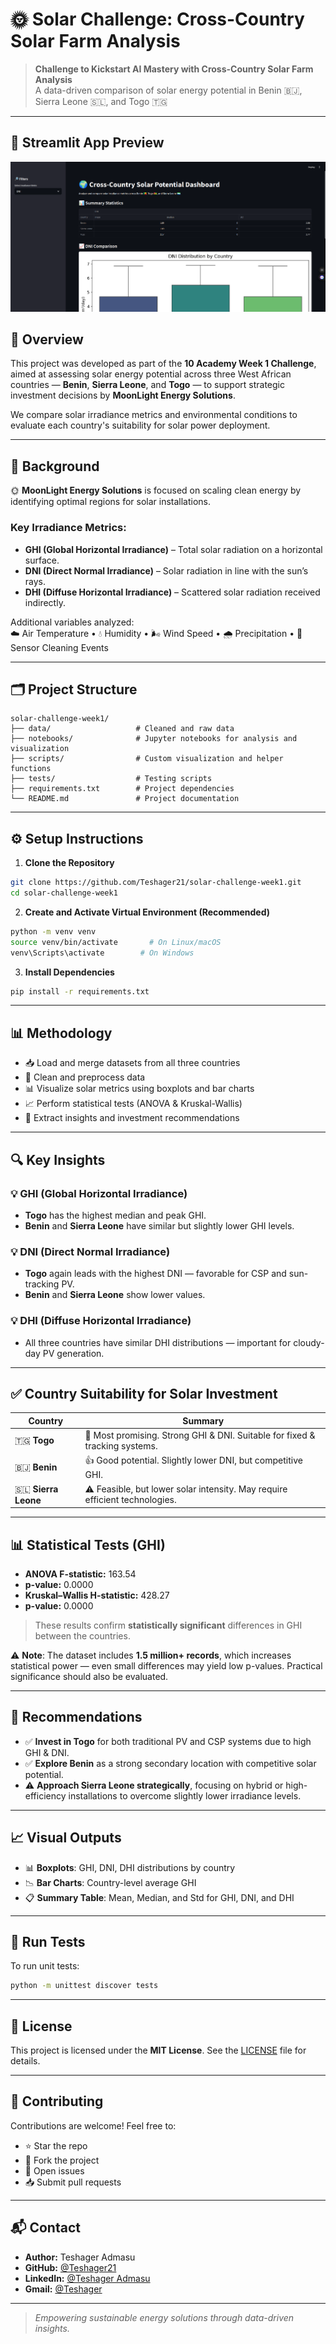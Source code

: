 # 🌞 Solar Challenge: Cross-Country Solar Farm Analysis

> **Challenge to Kickstart AI Mastery with Cross-Country Solar Farm Analysis**  
> A data-driven comparison of solar energy potential in Benin 🇧🇯, Sierra Leone 🇸🇱, and Togo 🇹🇬

---
## 📸 Streamlit App Preview

![Streamlit App Screenshot](images/streamlit.png)
## 📌 Overview

This project was developed as part of the **10 Academy Week 1 Challenge**, aimed at assessing solar energy potential across three West African countries — **Benin**, **Sierra Leone**, and **Togo** — to support strategic investment decisions by **MoonLight Energy Solutions**.

We compare solar irradiance metrics and environmental conditions to evaluate each country's suitability for solar power deployment.

---

## 🧭 Background

🌞 **MoonLight Energy Solutions** is focused on scaling clean energy by identifying optimal regions for solar installations.

### Key Irradiance Metrics:

- **GHI (Global Horizontal Irradiance)** – Total solar radiation on a horizontal surface.
- **DNI (Direct Normal Irradiance)** – Solar radiation in line with the sun’s rays.
- **DHI (Diffuse Horizontal Irradiance)** – Scattered solar radiation received indirectly.

Additional variables analyzed:  
☁️ Air Temperature • 💧 Humidity • 🌬️ Wind Speed • 🌧️ Precipitation • 🧽 Sensor Cleaning Events

---

## 🗂️ Project Structure

```
solar-challenge-week1/
├── data/                   # Cleaned and raw data
├── notebooks/              # Jupyter notebooks for analysis and visualization
├── scripts/                # Custom visualization and helper functions
├── tests/                  # Testing scripts
├── requirements.txt        # Project dependencies
└── README.md               # Project documentation
```

---

## ⚙️ Setup Instructions

1. **Clone the Repository**

```bash
git clone https://github.com/Teshager21/solar-challenge-week1.git
cd solar-challenge-week1
```

2. **Create and Activate Virtual Environment (Recommended)**

```bash
python -m venv venv
source venv/bin/activate       # On Linux/macOS
venv\Scripts\activate        # On Windows
```

3. **Install Dependencies**

```bash
pip install -r requirements.txt
```

---

## 📊 Methodology

- 📥 Load and merge datasets from all three countries
- 🧼 Clean and preprocess data
- 📊 Visualize solar metrics using boxplots and bar charts
- 📈 Perform statistical tests (ANOVA & Kruskal-Wallis)
- 🧠 Extract insights and investment recommendations

---

## 🔍 Key Insights

### 💡 GHI (Global Horizontal Irradiance)
- **Togo** has the highest median and peak GHI.
- **Benin** and **Sierra Leone** have similar but slightly lower GHI levels.

### 💡 DNI (Direct Normal Irradiance)
- **Togo** again leads with the highest DNI — favorable for CSP and sun-tracking PV.
- **Benin** and **Sierra Leone** show lower values.

### 💡 DHI (Diffuse Horizontal Irradiance)
- All three countries have similar DHI distributions — important for cloudy-day PV generation.

---

## ✅ Country Suitability for Solar Investment

| Country       | Summary                                                                 |
|---------------|-------------------------------------------------------------------------|
| 🇹🇬 **Togo**       | 🌟 Most promising. Strong GHI & DNI. Suitable for fixed & tracking systems. |
| 🇧🇯 **Benin**      | 👍 Good potential. Slightly lower DNI, but competitive GHI.              |
| 🇸🇱 **Sierra Leone** | ⚠️ Feasible, but lower solar intensity. May require efficient technologies. |

---

## 📊 Statistical Tests (GHI)

- **ANOVA F-statistic:** 163.54  
- **p-value:** 0.0000  
- **Kruskal–Wallis H-statistic:** 428.27  
- **p-value:** 0.0000

> These results confirm **statistically significant** differences in GHI between the countries.

⚠️ **Note**: The dataset includes **1.5 million+ records**, which increases statistical power — even small differences may yield low p-values. Practical significance should also be evaluated.

---

## 📌 Recommendations

- ✅ **Invest in Togo** for both traditional PV and CSP systems due to high GHI & DNI.
- ✅ **Explore Benin** as a strong secondary location with competitive solar potential.
- ⚠️ **Approach Sierra Leone strategically**, focusing on hybrid or high-efficiency installations to overcome slightly lower irradiance levels.

---

## 📈 Visual Outputs

- 📊 **Boxplots**: GHI, DNI, DHI distributions by country
- 📉 **Bar Charts**: Country-level average GHI
- 📋 **Summary Table**: Mean, Median, and Std for GHI, DNI, and DHI

---

## 🧪 Run Tests

To run unit tests:

```bash
python -m unittest discover tests
```

---

## 📄 License

This project is licensed under the **MIT License**. See the [LICENSE](LICENSE) file for details.

---

## 🤝 Contributing

Contributions are welcome! Feel free to:

- ⭐ Star the repo
- 📂 Fork the project
- 🐛 Open issues
- 📥 Submit pull requests

---

## 📬 Contact

- **Author:** Teshager Admasu
- **GitHub:** [@Teshager21](https://github.com/Teshager21)
- **LinkedIn:** [@Teshager Admasu](https://www.linkedin.com/in/teshager-admasu-531090191)
- **Gmail:** [@Teshager](mailto:teshager8922@gmail.com)

---

> *Empowering sustainable energy solutions through data-driven insights.*